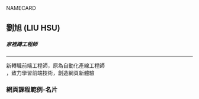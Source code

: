 <!Doctype html>


<div class="mark">NAMECARD</div>
<div class="namecard">
  <h2>劉旭
  <span>(LIU HSU)</span>
  </h2>
  
  <h5>家裡蹲工程師</h5>
  <hr>
  <p>新轉職前端工程師，原為自動化產線工程師   <br>，致力學習前端技術，創造網頁新體驗 </p>
  <div class="circle circle1"></div>
  <div class="circle circle2"></div>
</div>
<h3 class="page_title">網頁課程範例-名片</h3>


